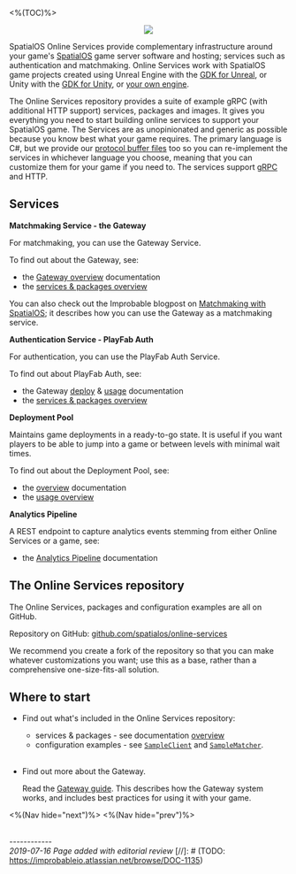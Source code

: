 <%(TOC)%>

<p align="center"><img src="{{assetRoot}}img/docs-header-diagram.png" /></p>

SpatialOS Online Services provide complementary infrastructure around your game's [SpatialOS](https://docs.improbable.io) game server software and hosting; services such as authentication and matchmaking. Online Services work with SpatialOS game projects created using Unreal Engine with the [GDK for Unreal](https://docs.improbable.io/unreal), or Unity with the [GDK for Unity](https://docs.improbable.io/unity), or [your own engine](https://docs.improbable.io/reference/latest/shared/byoe/introduction).

The Online Services repository provides a suite of example gRPC (with additional HTTP support) services, packages and images. It gives you everything you need to start building online services to support your SpatialOS game. The Services are as unopinionated and generic as possible because you know best what your game requires. The primary language is C#, but we provide our [protocol buffer files](https://developers.google.com/protocol-buffers/) too so you can re-implement the services in whichever language you choose, meaning that you can customize them for your game if you need to. The services support [gRPC](https://grpc.io/) and HTTP.

## Services

**Matchmaking Service - the Gateway**

For matchmaking, you can use the Gateway Service.

To find out about the Gateway, see:

* the [Gateway overview]({{urlRoot}}/content/services-packages/gateway/overview) documentation
* the [services & packages overview]({{urlRoot}}/content/services-packages/overview)

You can also check out the Improbable blogpost on [Matchmaking with SpatialOS](https://improbable.io/blog/matchmaking-with-spatialos); it describes how you can use the Gateway as a matchmaking service.

**Authentication Service - PlayFab Auth**

For authentication, you can use the PlayFab Auth Service.

To find out about PlayFab Auth, see:

* the Gateway [deploy]({{urlRoot}}/content/services-packages/gateway/deploy) & [usage]({{urlRoot}}/content/services-packages/gateway/usage) documentation
* the [services & packages overview]({{urlRoot}}/content/services-packages/overview)

**Deployment Pool**

Maintains game deployments in a ready-to-go state. It is useful if you want players to be able to jump into a game or between levels with minimal wait times.

To find out about the Deployment Pool, see:

* the [overview]({{urlRoot}}/content/services-packages/deployment-pool/overview) documentation
* the [usage overview]({{urlRoot}}/content/services-packages/deployment-pool/deploy)

**Analytics Pipeline**

A REST endpoint to capture analytics events stemming from either Online Services or a game, see:

* the [Analytics Pipeline]({{urlRoot}}/content/services-packages/analytics-pipeline/overview) documentation

## The Online Services repository

The Online Services, packages and configuration examples are all on GitHub.

Repository on GitHub: [github.com/spatialos/online-services](https://github.com/spatialos/online-services)

We recommend you create a fork of the repository so that you can make whatever customizations you want; use this as a base, rather than a comprehensive one-size-fits-all solution.

## Where to start

* Find out what's included in the Online Services repository:

    - services & packages - see documentation [overview]({{urlRoot}}/content/services-packages/overview)
    - configuration examples - see [`SampleClient`](https://github.com/spatialos/online-services/tree/master/services/csharp/SampleClient) and [`SampleMatcher`](https://github.com/spatialos/online-services/tree/master/services/csharp/SampleMatcher).
<br><br>
* Find out more about the Gateway.

    Read the [Gateway guide]({{urlRoot}}/content/services-packages/gateway/overview). This describes how the Gateway system works, and includes best practices for using it with your game.

<%(Nav hide="next")%>
<%(Nav hide="prev")%>

<br/>------------<br/>
_2019-07-16 Page added with editorial review_
[//]: # (TODO: https://improbableio.atlassian.net/browse/DOC-1135)
